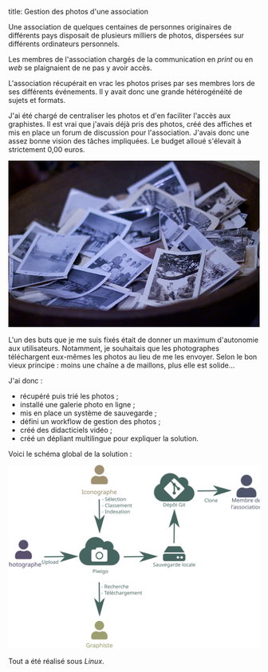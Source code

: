 title: Gestion des photos d\'une association

Une association de quelques centaines de personnes originaires de
différents pays disposait de plusieurs milliers de photos, dispersées
sur différents ordinateurs personnels.

Les membres de l\'association chargés de la communication en *print* ou
en *web* se plaignaient de ne pas y avoir accès.

L\'association récupérait en vrac les photos prises par ses membres lors
de ses différents événements. Il y avait donc une grande hétérogénéité
de sujets et formats.

J\'ai été chargé de centraliser les photos et d\'en faciliter l\'accès
aux graphistes. Il est vrai que j\'avais déjà pris des photos, créé des
affiches et mis en place un forum de discussion pour l\'association.
J\'avais donc une assez bonne vision des tâches impliquées. Le budget
alloué s\'élevait à strictement 0,00 euros.

![](graphics/pile-photos.jpg)

L\'un des buts que je me suis fixés était de donner un maximum
d\'autonomie aux utilisateurs. Notamment, je souhaitais que les
photographes téléchargent eux-mêmes les photos au lieu de me les
envoyer. Selon le bon vieux principe : moins une chaîne a de maillons,
plus elle est solide...

J\'ai donc :

-   récupéré puis trié les photos ;
-   installé une galerie photo en ligne ;
-   mis en place un système de sauvegarde ;
-   défini un workflow de gestion des photos ;
-   créé des didacticiels vidéo ;
-   créé un dépliant multilingue pour expliquer la solution.

Voici le schéma global de la solution :

![](graphics/schema-galerie.svg)

Tout a été réalisé sous *Linux*.
